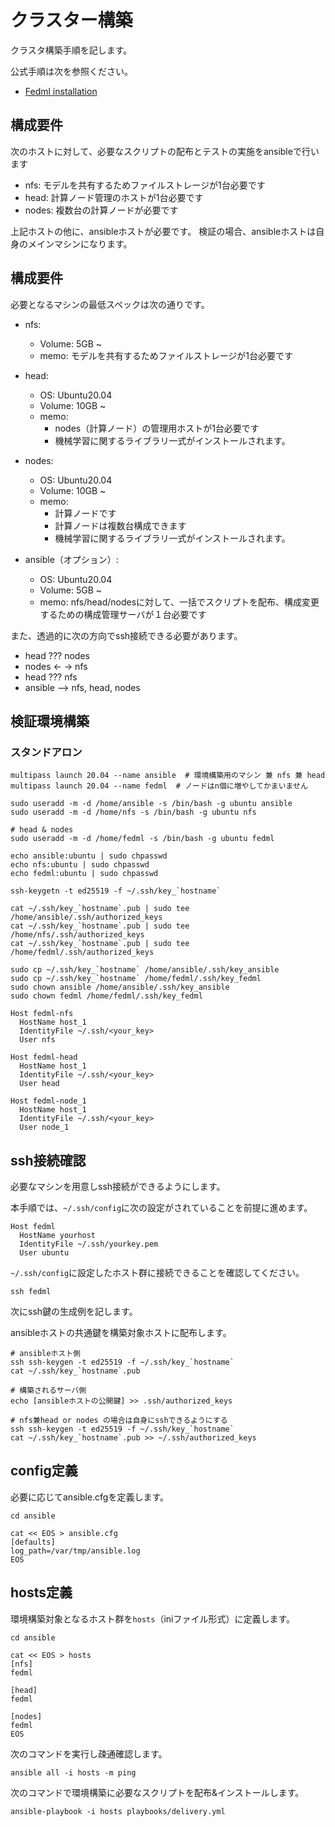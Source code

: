 # クラスター構築

クラスタ構築手順を記します。

公式手順は次を参照ください。

- [Fedml installation](https://doc.fedml.ai/user_guide/open_source/installation/installation-distributed-computing.html)


## 構成要件

次のホストに対して、必要なスクリプトの配布とテストの実施をansibleで行います

- nfs: モデルを共有するためファイルストレージが1台必要です
- head: 計算ノード管理のホストが1台必要です
- nodes: 複数台の計算ノードが必要です

上記ホストの他に、ansibleホストが必要です。
検証の場合、ansibleホストは自身のメインマシンになります。


## 構成要件

必要となるマシンの最低スペックは次の通りです。


- nfs:
    - Volume: 5GB ~
    - memo: モデルを共有するためファイルストレージが1台必要です

- head:
    - OS: Ubuntu20.04
    - Volume: 10GB ~
    - memo:
        - nodes（計算ノード）の管理用ホストが1台必要です
        - 機械学習に関するライブラリ一式がインストールされます。

- nodes:
    - OS: Ubuntu20.04
    - Volume: 10GB ~
    - memo:
        - 計算ノードです
        - 計算ノードは複数台構成できます
        - 機械学習に関するライブラリ一式がインストールされます。

- ansible（オプション）:
    - OS: Ubuntu20.04
    - Volume: 5GB ~
    - memo: nfs/head/nodesに対して、一括でスクリプトを配布、構成変更するための構成管理サーバが１台必要です


また、透過的に次の方向でssh接続できる必要があります。

- head  ???  nodes
- nodes <- -> nfs
- head ??? nfs
- ansible --> nfs, head, nodes


## 検証環境構築


### スタンドアロン

```
multipass launch 20.04 --name ansible  # 環境構築用のマシン 兼 nfs 兼 head
multipass launch 20.04 --name fedml  # ノードはn個に増やしてかまいません
```

```
sudo useradd -m -d /home/ansible -s /bin/bash -g ubuntu ansible
sudo useradd -m -d /home/nfs -s /bin/bash -g ubuntu nfs

# head & nodes
sudo useradd -m -d /home/fedml -s /bin/bash -g ubuntu fedml

echo ansible:ubuntu | sudo chpasswd
echo nfs:ubuntu | sudo chpasswd
echo fedml:ubuntu | sudo chpasswd

ssh-keygetn -t ed25519 -f ~/.ssh/key_`hostname`

cat ~/.ssh/key_`hostname`.pub | sudo tee /home/ansible/.ssh/authorized_keys
cat ~/.ssh/key_`hostname`.pub | sudo tee /home/nfs/.ssh/authorized_keys
cat ~/.ssh/key_`hostname`.pub | sudo tee /home/fedml/.ssh/authorized_keys

sudo cp ~/.ssh/key_`hostname` /home/ansible/.ssh/key_ansible
sudo cp ~/.ssh/key_`hostname` /home/fedml/.ssh/key_fedml
sudo chown ansible /home/ansible/.ssh/key_ansible
sudo chown fedml /home/fedml/.ssh/key_fedml
```


```
Host fedml-nfs
  HostName host_1
  IdentityFile ~/.ssh/<your_key>
  User nfs

Host fedml-head
  HostName host_1
  IdentityFile ~/.ssh/<your_key>
  User head

Host fedml-node_1
  HostName host_1
  IdentityFile ~/.ssh/<your_key>
  User node_1
```



## ssh接続確認

必要なマシンを用意しssh接続ができるようにします。

本手順では、`~/.ssh/config`に次の設定がされていることを前提に進めます。

```
Host fedml
  HostName yourhost
  IdentityFile ~/.ssh/yourkey.pem
  User ubuntu
```

`~/.ssh/config`に設定したホスト群に接続できることを確認してください。

```
ssh fedml
```

次にssh鍵の生成例を記します。

ansibleホストの共通鍵を構築対象ホストに配布します。

```
# ansibleホスト側
ssh ssh-keygen -t ed25519 -f ~/.ssh/key_`hostname`
cat ~/.ssh/key_`hostname`.pub

# 構築されるサーバ側
echo [ansibleホストの公開鍵] >> .ssh/authorized_keys
```



```
# nfs兼head or nodes の場合は自身にsshできるようにする
ssh ssh-keygen -t ed25519 -f ~/.ssh/key_`hostname`
cat ~/.ssh/key_`hostname`.pub >> ~/.ssh/authorized_keys
```



## config定義

必要に応じてansible.cfgを定義します。

```
cd ansible

cat << EOS > ansible.cfg
[defaults]
log_path=/var/tmp/ansible.log
EOS
```


## hosts定義

環境構築対象となるホスト群を`hosts`（iniファイル形式）に定義します。

```
cd ansible

cat << EOS > hosts
[nfs]
fedml

[head]
fedml

[nodes]
fedml
EOS
```

次のコマンドを実行し疎通確認します。

```
ansible all -i hosts -m ping
```

次のコマンドで環境構築に必要なスクリプトを配布&インストールします。

```
ansible-playbook -i hosts playbooks/delivery.yml
```
